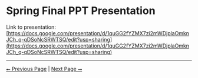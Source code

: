 # Spring Final PPT Presentation

Link to presentation: [https://docs.google.com/presentation/d/1quGG2fYZMX7zi2mWDjplaOmknJCh_q-qDSoNcSRWTSQ/edit?usp=sharing](https://docs.google.com/presentation/d/1quGG2fYZMX7zi2mWDjplaOmknJCh_q-qDSoNcSRWTSQ/edit?usp=sharing)

---

[⭠ Previous Page](#) | [Next Page ⭢](06-final-expo-poster.md)
